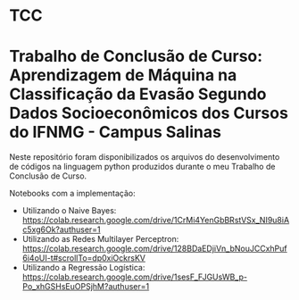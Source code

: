 # TCC
# Trabalho de Conclusão de Curso: Aprendizagem de Máquina na Classificação da Evasão Segundo Dados Socioeconômicos dos Cursos do IFNMG - Campus Salinas

Neste repositório foram disponibilizados os arquivos do desenvolvimento de códigos na linguagem python produzidos durante o meu Trabalho de Conclusão de Curso.

Notebooks com a implementação:
- Utilizando o Naive Bayes: https://colab.research.google.com/drive/1CrMi4YenGbBRstVSx_NI9u8iAc5xg6Ok?authuser=1
- Utilizando as Redes Multilayer Perceptron: https://colab.research.google.com/drive/128BDaEDjiVn_bNouJCCxhPuf6i4oUI-t#scrollTo=dp0xiOckrsKV
- Utilizando a Regressão Logística: https://colab.research.google.com/drive/1sesF_FJGUsWB_p-Po_xhGSHsEuOPSjhM?authuser=1
